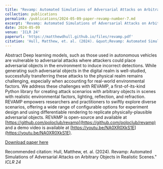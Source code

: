```yaml
---
title: "Revamp: Automated Simulations of Adversarial Attacks on Arbitrary Objects in Realistic Scenes"
collection: publications
permalink: /publications/2024-05-09-paper-revamp-number-7.md
excerpt: 'Revamp: Automated Simulations of Adversarial Attacks on Arbitrary Objects in Realistic Scenes'
date: 2024-05-09
venue: 'ICLR 24'
paperurl: 'https://matthewdhull.github.io/files/revamp.pdf'
citation: 'Hull, Matthew, et. al. (2024). &quot;Revamp: Automated Simulations of Adversarial Attacks on Arbitrary Objects in Realistic Scenes.&quot; <i>ICLR 24</i>.'
---
```

Abstract Deep learning models, such as those used in autonomous vehicles are vulnerable to adversarial attacks where attackers could place adversarial objects in the environment to induce incorrect detections. While generating such adversarial objects in the digital realm is well-studied, successfully transferring these attacks to the physical realm remains challenging, especially when accounting for real-world environmental factors. We address these challenges with REVAMP, a first-of-its-kind Python library for creating attack scenarios with arbitrary objects in scenes with realistic environmental factors, lighting, reflection, and refraction. REVAMP empowers researchers and practitioners to swiftly explore diverse scenarios, offering a wide range of configurable options for experiment design and using differentiable rendering to replicate physically-plausible adversarial objects. REVAMP is open-source and available at [https://github.com/poloclub/revamp](https://github.com/poloclub/revamp) and a demo video is available at [https://youtu.be/NA0XR0XkS1E](https://youtu.be/NA0XR0XkS1E).

[Download paper here](https://matthewdhull.github.io/files/revamp.pdf)

Recommended citation: Hull, Matthew, et. al. (2024). Revamp: Automated Simulations of Adversarial Attacks on Arbitrary Objects in Realistic Scenes." <i>ICLR 24</i>
